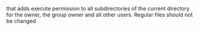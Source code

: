 that adds execute permission to all subdirectories of the current directory for the owner, the group owner and all other users. Regular files should not be changed

